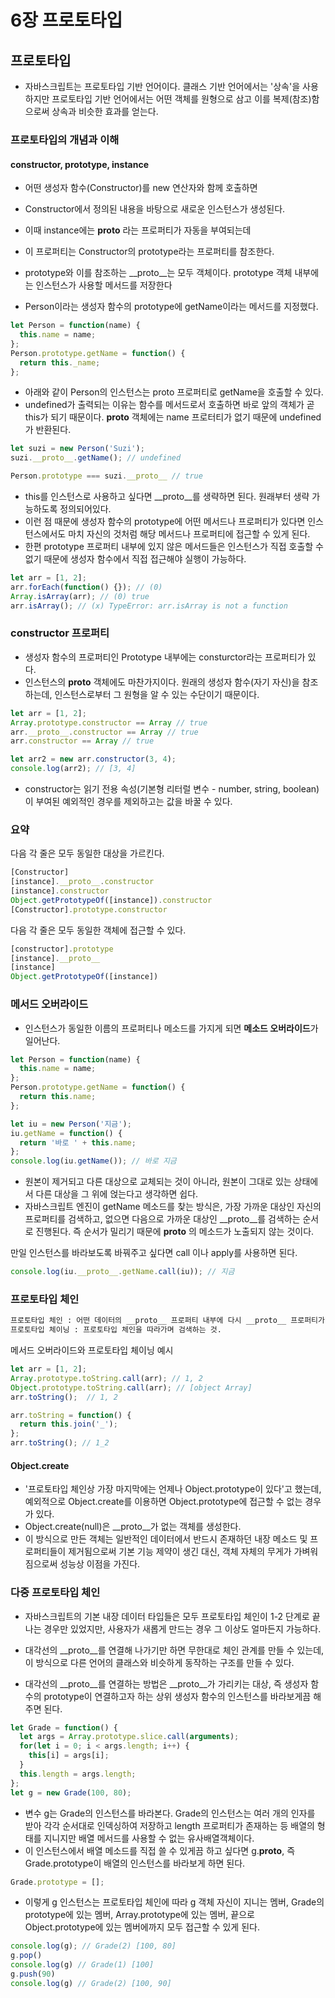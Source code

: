# 6장 프로토타입

## 프로토타입
* 자바스크립트는 프로토타입 기반 언어이다. 클래스 기반 언어에서는 '상속'을 사용하지만 프로토타입 기반 언어에서는 어떤 객체를 원형으로 삼고 이를 복제(참조)함으로써 상속과 비슷한 효과를 얻는다.

### 프로토타입의 개념과 이해
#### constructor, prototype, instance
* 어떤 생성자 함수(Constructor)를 new 연산자와 함께 호출하면
* Constructor에서 정의된 내용을 바탕으로 새로운 인스턴스가 생성된다.
* 이때 instance에는 __proto__ 라는 프로퍼티가 자동을 부여되는데
* 이 프로퍼티는 Constructor의 prototype라는 프로퍼티를 참조한다.

* prototype와 이를 참조하는 __proto__는 모두 객체이다. prototype 객체 내부에는 인스턴스가 사용할 메서드를 저장한다
* Person이라는 생성자 함수의 prototype에 getName이라는 메서드를 지정했다.
```js
let Person = function(name) {
  this.name = name;
};
Person.prototype.getName = function() {
  return this._name;
};
```
* 아래와 같이 Person의 인스턴스는 proto 프로퍼티로 getName을 호출할 수 있다. 
* undefined가 출력되는 이유는 함수를 메서드로서 호출하면 바로 앞의 객체가 곧 this가 되기 때문이다. __proto__ 객체에는 name 프로터티가 없기 때문에 undefined가 반환된다.

```js
let suzi = new Person('Suzi');
suzi.__proto__.getName(); // undefined

Person.prototype === suzi.__proto__ // true
```
* this를 인스턴스로 사용하고 싶다면 __proto__를 생략하면 된다. 원래부터 생략 가능하도록 정의되어있다. 
* 이런 점 때문에 생성자 함수의 prototype에 어떤 메서드나 프로퍼티가 있다면 인스턴스에서도 마치 자신의 것처럼 해당 메서드나 프로퍼티에 접근할 수 있게 된다.
* 한편 prototype 프로퍼티 내부에 있지 않은 메서드들은 인스턴스가 직접 호출할 수 없기 때문에 생성자 함수에서 직접 접근해야 실행이 가능하다.
```js
let arr = [1, 2];
arr.forEach(function() {}); // (0)
Array.isArray(arr); // (0) true
arr.isArray(); // (x) TypeError: arr.isArray is not a function
```
### constructor 프로퍼티
* 생성자 함수의 프로퍼티인 Prototype 내부에는 consturctor라는 프로퍼티가 있다. 
* 인스턴스의 __proto__ 객체에도 마찬가지이다. 원래의 생성자 함수(자기 자신)을 참조하는데, 인스턴스로부터 그 원형을 알 수 있는 수단이기 때문이다.

```js
let arr = [1, 2];
Array.prototype.constructor == Array // true
arr.__proto__.constructor == Array // true
arr.constructor == Array // true

let arr2 = new arr.constructor(3, 4);
console.log(arr2); // [3, 4]
```
* constructor는 읽기 전용 속성(기본형 리터럴 변수 - number, string, boolean)이 부여된 예외적인 경우를 제외하고는 값을 바꿀 수 있다.

### 요약
다음 각 줄은 모두 동일한 대상을 가르킨다.
```js
[Constructor]
[instance].__proto__.constructor
[instance].constructor
Object.getPrototypeOf([instance]).constructor
[Constructor].prototype.constructor
```
다음 각 줄은 모두 동일한 객체에 접근할 수 있다.
```js
[constructor].prototype
[instance].__proto__
[instance]
Object.getPrototypeOf([instance])
```

### 메서드 오버라이드
* 인스턴스가 동일한 이름의 프로퍼티나 메소드를 가지게 되면 **메소드 오버라이드**가 일어난다.
```js
let Person = function(name) {
  this.name = name;
};
Person.prototype.getName = function() {
  return this.name;
};

let iu = new Person('지금');
iu.getName = function() {
  return '바로 ' + this.name;
};
console.log(iu.getName()); // 바로 지금
```
* 원본이 제거되고 다른 대상으로 교체되는 것이 아니라, 원본이 그대로 있는 상태에서 다른 대상을 그 위에 얹는다고 생각하면 쉽다. 
* 자바스크립트 엔진이 getName 메소드를 찾는 방식은, 가장 가까운 대상인 자신의 프로퍼티를 검색하고, 없으면 다음으로 가까운 대상인 __proto__를 검색하는 순서로 진행된다. 즉 순서가 밀리기 때문에 __proto__ 의 메소드가 노출되지 않는 것이다.

만일 인스턴스를 바라보도록 바꿔주고 싶다면 call 이나 apply를 사용하면 된다.
```js
console.log(iu.__proto__.getName.call(iu)); // 지금
```

### 프로토타입 체인
```md
프로토타입 체인 : 어떤 데이터의 __proto__ 프로퍼티 내부에 다시 __proto__ 프로퍼티가 연쇄적으로 이어진 것.
프로토타입 체이닝 : 프로토타입 체인을 따라가며 검색하는 것.
```
메서드 오버라이드와 프로토타입 체이닝 예시
```js
let arr = [1, 2];
Array.prototype.toString.call(arr); // 1, 2
Object.prototype.toString.call(arr); // [object Array]
arr.toString();  // 1, 2

arr.toString = function() {
  return this.join('_');
};
arr.toString(); // 1_2
```
#### Object.create
* '프로토타입 체인상 가장 마지막에는 언제나 Object.prototype이 있다'고 했는데,
예외적으로 Object.create를 이용하면 Object.prototype에 접근할 수 없는 경우가 있다.
* Object.create(null)은 __proto__가 없는 객체를 생성한다.
* 이 방식으로 만든 객체는 일반적인 데이터에서 반드시 존재하던 내장 메소드 및 프로퍼티들이 제거됨으로써 기본 기능 제약이 생긴 대신, 객체 자체의 무게가 가벼워짐으로써 성능상 이점을 가진다.

### 다중 프로토타입 체인
* 자바스크립트의 기본 내장 데이터 타입들은 모두 프로토타입 체인이 1-2 단계로 끝나는 경우만 있었지만, 사용자가 새롭게 만드는 경우 그 이상도 얼마든지 가능하다. 
* 대각선의 __proto__를 연결해 나가기만 하면 무한대로 체인 관계를 만들 수 있는데, 이 방식으로 다른 언어의 클래스와 비슷하게 동작하는 구조를 만들 수 있다.

* 대각선의 __proto__를 연결하는 방법은 __proto__가 가리키는 대상, 즉 생성자 함수의 prototype이 연결하고자 하는 상위 생성자 함수의 인스턴스를 바라보게끔 해주면 된다.

```js
let Grade = function() {
  let args = Array.prototype.slice.call(arguments);
  for(let i = 0; i < args.length; i++) {
    this[i] = args[i];
  }
  this.length = args.length;
};
let g = new Grade(100, 80);
```
* 변수 g는 Grade의 인스턴스를 바라본다. Grade의 인스턴스는 여러 개의 인자를 받아 각각 순서대로 인덱싱하여 저장하고 length 프로퍼티가 존재하는 등 배열의 형태를 지니지만 배열 메서드를 사용할 수 없는 유사배열객체이다. 
* 이 인스턴스에서 배열 메소드를 직접 쓸 수 있게끔 하고 싶다면 g.__proto__, 즉 Grade.prototype이 배열의 인스턴스를 바라보게 하면 된다.
```js
Grade.prototype = [];
```
* 이렇게 g 인스턴스는 프로토타입 체인에 따라 g 객체 자신이 지니는 멤버, Grade의 prototype에 있는 멤버, Array.prototype에 있는 멤버, 끝으로 Object.prototype에 있는 멤버에까지 모두 접근할 수 있게 된다.

```js
console.log(g); // Grade(2) [100, 80]
g.pop()
console.log(g) // Grade(1) [100]
g.push(90)
console.log(g) // Grade(2) [100, 90]
```
